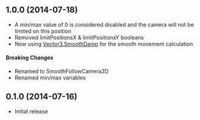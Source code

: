 <a name="1.0.0"></a>
## 1.0.0 (2014-07-18)

* A min/max value of 0 is considered disabled and the camera will not be limited on this position
* Removed limitPositionsX & limitPositionsY booleans
* Now using [Vector3.SmoothDamp](http://docs.unity3d.com/ScriptReference/Vector3.SmoothDamp.html) for the smooth movement calculation

#### Breaking Changes
* Renamed to SmoothFollowCamera2D
* Renamed min/max variables

<a name="0.1.0"></a>
## 0.1.0 (2014-07-16)

* Initial release
